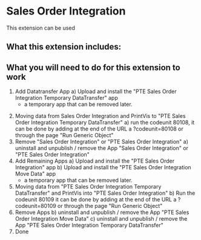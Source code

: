# Sales Order Integration

This extension can be used 

## What this extension includes:


## What you will need to do for this extension to work

1. Add  Datatransfer App
   a) Upload and install the "PTE Sales Order Integration Temporary DataTransfer" app
   - a temporary app that can be removed later.
2) Moving data from Sales Order Integration and PrintVis to "PTE Sales Order Integration Temporary DataTransfer"
   a) run the codeunit 80108, it can be done by adding at the end of the URL a ?codeunit=80108 or through the page "Run Generic Object"
3) Remove "Sales Order Integration" or "PTE Sales Order Integration"
 a) uninstall and unpublish / remove the App "Sales Order Integration" or "PTE Sales Order Integration"
4) Add Remaining Apps
   a) Upload and install the "PTE Sales Order Integration" app
   b) Upload and install the "PTE Sales Order Integration Move Data" app
   - a temporary app that can be removed later. 
5) Moving data from "PTE Sales Order Integration Temporary DataTransfer" and PrintVis into "PTE Sales Order Integration"
   b) Run the codeunit 80109 it can be done by adding at the end of the URL a ?codeunit=80109 or through the page "Run Generic Object"
6) Remove Apps
  b) uninstall and unpublish / remove the App "PTE Sales Order Integration Move Data"
  c) uninstall and unpublish / remove the App "PTE Sales Order Integration Temporary DataTransfer"
7) Done